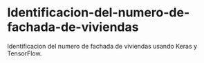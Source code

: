 # Identificacion-del-numero-de-fachada-de-viviendas
Identificacion del numero de fachada de viviendas usando Keras y TensorFlow.
